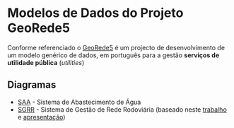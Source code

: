 # Modelos de Dados do Projeto GeoRede5

Conforme referenciado o [GeoRede5](https://github.com/georede5) é um projecto de desenvolvimento de um modelo genérico de dados, em português para a gestão **serviços de utilidade pública** (*utilities*)

## Diagramas

 * [SAA](/sga) - Sistema de Abastecimento de Água
 * [SGRR](/sgrr) - Sistema de Gestão de Rede Rodoviária (baseado neste [trabalho](http://osgeopt.pt/sasig2015/files/15_Pedro_Sim%C3%B5es_Hugo_Santos_SASIG2015.pdf) e [apresentação](http://osgeopt.pt/sasig2015/files/keynotes/hugo/sgrr.html#/step-7))
